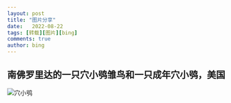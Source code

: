 ```yaml
---
layout: post
title: "图片分享"
date:   2022-08-22
tags: [转载][图片][bing]
comments: true
author: bing
---
```


## 南佛罗里达的一只穴小鸮雏鸟和一只成年穴小鸮，美国

![穴小鸮](https://raw.githubusercontents.com/hanlinniao/hanlinniao.github.io/master/images/%e5%9b%be%e7%89%87%e5%88%86%e4%ba%ab/OHR.TenderMoment_ZH-CN5447705408_UHD.jpg)
